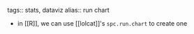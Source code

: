 tags:: stats, dataviz
alias:: run chart

- in [[R]], we can use [[lolcat]]'s `spc.run.chart` to create one